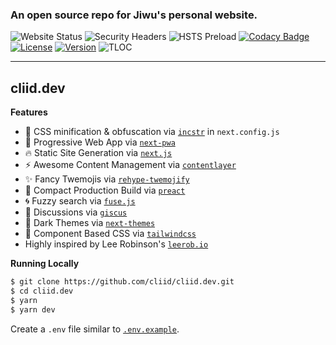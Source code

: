 ### An open source repo for Jiwu's personal website.

![Website Status](https://img.shields.io/website?down_color=lightgrey&down_message=offline&up_color=blue&up_message=online&url=https%3A%2F%2Fcliid.dev)
![Security Headers](https://img.shields.io/security-headers?url=https%3A%2F%2Fcliid.dev)
![HSTS Preload](https://img.shields.io/hsts/preload/cliid.dev)
[![Codacy Badge](https://api.codacy.com/project/badge/Grade/c1d7161de7ef4f4ea047b8ae83dd3351)](https://app.codacy.com/gh/cliid/cliid.dev?utm_source=github.com&utm_medium=referral&utm_content=cliid/cliid.dev&utm_campaign=Badge_Grade_Settings)
[![License](https://img.shields.io/github/license/cliid/cliid.dev)](https://github.com/cliid/cliid.dev/blob/main/LICENSE)
[![Version](https://img.shields.io/github/package-json/v/cliid/cliid.dev)](https://github.com/cliid/cliid.dev/blob/main/package.json)
![TLOC](https://img.shields.io/tokei/lines/github/cliid/cliid.dev)

---

## cliid.dev

**Features**

- 🧶 CSS minification & obfuscation via [`incstr`](https://github.com/anatol-grabowski/incstr) in `next.config.js`
- 🚀 Progressive Web App via [`next-pwa`](https://github.com/shadowwalker/next-pwa)
- 🔥 Static Site Generation via [`next.js`](https://github.com/vercel/next.js)
- ⚡ Awesome Content Management via [`contentlayer`](https://github.com/contentlayerdev/contentlayer)
- ✨ Fancy Twemojis via [`rehype-twemojify`](https://github.com/cliid/rehype-twemojify)
- 🧊 Compact Production Build via [`preact`](https://github.com/preactjs/preact/)
- 🌀 Fuzzy search via [`fuse.js`](https://github.com/krisk/Fuse)
- 💬 Discussions via [`giscus`](https://github.com/laymonage/giscus)
- 🌉 Dark Themes via [`next-themes`](https://github.com/pacocoursey/next-themes)
- 🧱 Component Based CSS via [`tailwindcss`](https://github.com/tailwindlabs/tailwindcss)
- Highly inspired by Lee Robinson's [`leerob.io`](https://leerob.io)

**Running Locally**

```bash
$ git clone https://github.com/cliid/cliid.dev.git
$ cd cliid.dev
$ yarn
$ yarn dev
```

Create a `.env` file similar to [`.env.example`](https://github.com/cliid/cliid.dev/blob/main/.env.example).
